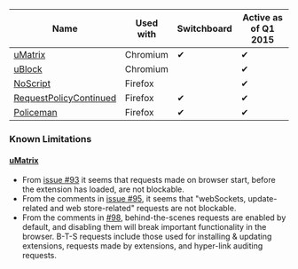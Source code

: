 |Name|Used with|Switchboard|Active as of Q1 2015|
|----|---------|-----------|--------------------|
|[uMatrix](https://github.com/gorhill/uMatrix)|Chromium|✔|✔|
|[uBlock](https://github.com/gorhill/uBlock)|Chromium| |✔|
|[NoScript](https://noscript.net/)|Firefox||✔|
|[RequestPolicyContinued](https://github.com/RequestPolicyContinued/requestpolicy)|Firefox|✔|✔|
|[Policeman](https://github.com/futpib/policeman)|Firefox|✔|✔|

### Known Limitations
#### [uMatrix](https://github.com/gorhill/uMatrix/issues/97)
* From [issue #93](https://github.com/gorhill/uMatrix/issues/93) it seems that requests made on browser start, before the extension has loaded, are not blockable.
* From the comments in [issue #95](https://github.com/gorhill/uMatrix/issues/95), it seems that "webSockets, update-related and web store-related" requests are not blockable.
* From the comments in [#98](https://github.com/gorhill/uMatrix/issues/98), behind-the-scenes requests are enabled by default, and disabling them will break important functionality in the browser. B-T-S requests include those used for installing & updating extensions, requests made by extensions, and hyper-link auditing requests.
